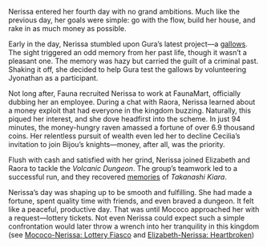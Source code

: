 Nerissa entered her fourth day with no grand ambitions. Much like the previous day, her goals were simple: go with the flow, build her house, and rake in as much money as possible.

Early in the day, Nerissa stumbled upon Gura’s latest project—a [gallows](https://www.youtube.com/live/dRCvSHBTvSk?feature=shared\&t=1198). The sight triggered an odd memory from her past life, though it wasn’t a pleasant one. The memory was hazy but carried the guilt of a criminal past. Shaking it off, she decided to help Gura test the gallows by volunteering Jyonathan as a participant.

Not long after, Fauna recruited Nerissa to work at FaunaMart, officially dubbing her an employee. During a chat with Raora, Nerissa learned about a money exploit that had everyone in the kingdom buzzing. Naturally, this piqued her interest, and she dove headfirst into the scheme. In just 94 minutes, the money-hungry raven amassed a fortune of over 6.9 thousand coins. Her relentless pursuit of wealth even led her to decline Cecilia’s invitation to join Bijou’s knights—money, after all, was the priority.

Flush with cash and satisfied with her grind, Nerissa joined Elizabeth and Raora to tackle the *Volcanic Dungeon*. The group’s teamwork led to a successful run, and they recovered [memories](https://www.youtube.com/live/dRCvSHBTvSk?feature=shared\&t=15014) of *Takanashi Kiara*.

Nerissa’s day was shaping up to be smooth and fulfilling. She had made a fortune, spent quality time with friends, and even braved a dungeon. It felt like a peaceful, productive day. That was until Mococo approached her with a request—lottery tickets. Not even Nerissa could expect such a simple confrontation would later throw a wrench into her tranquility in this kingdom (see [Mococo-Nerissa: Lottery Fiasco](#edge:mococo-nerissa-right-2-right-1) and [Elizabeth-Nerissa: Heartbroken](#edge:liz-nerissa-right-3-left-2))
